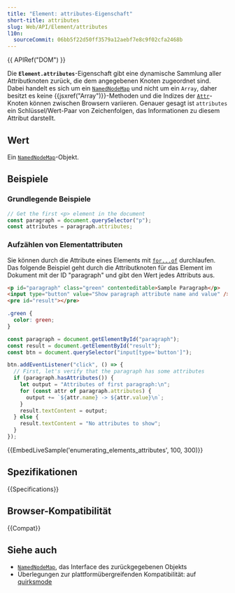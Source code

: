 ```yaml
---
title: "Element: attributes-Eigenschaft"
short-title: attributes
slug: Web/API/Element/attributes
l10n:
  sourceCommit: 06bb5f22d50ff3579a12aebf7e8c9f02cfa2468b
---
```


{{ APIRef("DOM") }}

Die **`Element.attributes`**-Eigenschaft gibt eine dynamische Sammlung aller Attributknoten zurück, die dem angegebenen Knoten zugeordnet sind. Dabei handelt es sich um ein [`NamedNodeMap`](/de/docs/Web/API/NamedNodeMap) und nicht um ein `Array`, daher besitzt es keine {{jsxref("Array")}}-Methoden und die Indizes der [`Attr`](/de/docs/Web/API/Attr)-Knoten können zwischen Browsern variieren. Genauer gesagt ist `attributes` ein Schlüssel/Wert-Paar von Zeichenfolgen, das Informationen zu diesem Attribut darstellt.

## Wert

Ein [`NamedNodeMap`](/de/docs/Web/API/NamedNodeMap)-Objekt.

## Beispiele

### Grundlegende Beispiele

```js
// Get the first <p> element in the document
const paragraph = document.querySelector("p");
const attributes = paragraph.attributes;
```

### Aufzählen von Elementattributen

Sie können durch die Attribute eines Elements mit [`for...of`](/de/docs/Web/JavaScript/Reference/Statements/for...of) durchlaufen. Das folgende Beispiel geht durch die Attributknoten für das Element im Dokument mit der ID "paragraph" und gibt den Wert jedes Attributs aus.

```html
<p id="paragraph" class="green" contenteditable>Sample Paragraph</p>
<input type="button" value="Show paragraph attribute name and value" />
<pre id="result"></pre>
```

```css
.green {
  color: green;
}
```

```js
const paragraph = document.getElementById("paragraph");
const result = document.getElementById("result");
const btn = document.querySelector("input[type='button']");

btn.addEventListener("click", () => {
  // First, let's verify that the paragraph has some attributes
  if (paragraph.hasAttributes()) {
    let output = "Attributes of first paragraph:\n";
    for (const attr of paragraph.attributes) {
      output += `${attr.name} -> ${attr.value}\n`;
    }
    result.textContent = output;
  } else {
    result.textContent = "No attributes to show";
  }
});
```

{{EmbedLiveSample('enumerating_elements_attributes', 100, 300)}}

## Spezifikationen

{{Specifications}}

## Browser-Kompatibilität

{{Compat}}

## Siehe auch

- [`NamedNodeMap`](/de/docs/Web/API/NamedNodeMap), das Interface des zurückgegebenen Objekts
- Überlegungen zur plattformübergreifenden Kompatibilität: auf [quirksmode](https://quirksmode.org/dom/core/#attributes)
